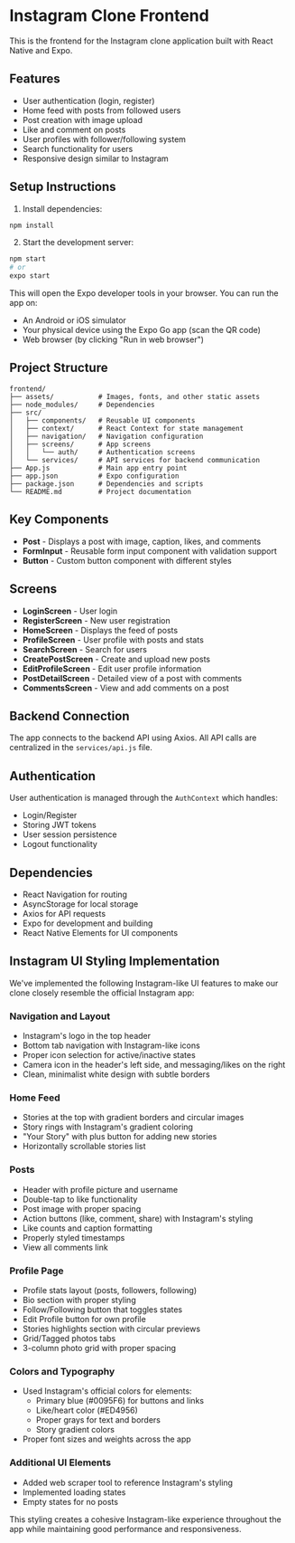 # Instagram Clone Frontend

This is the frontend for the Instagram clone application built with React Native and Expo.

## Features

-   User authentication (login, register)
-   Home feed with posts from followed users
-   Post creation with image upload
-   Like and comment on posts
-   User profiles with follower/following system
-   Search functionality for users
-   Responsive design similar to Instagram

## Setup Instructions

1. Install dependencies:

```bash
npm install
```

2. Start the development server:

```bash
npm start
# or
expo start
```

This will open the Expo developer tools in your browser. You can run the app on:

-   An Android or iOS simulator
-   Your physical device using the Expo Go app (scan the QR code)
-   Web browser (by clicking "Run in web browser")

## Project Structure

```
frontend/
├── assets/           # Images, fonts, and other static assets
├── node_modules/     # Dependencies
├── src/
│   ├── components/   # Reusable UI components
│   ├── context/      # React Context for state management
│   ├── navigation/   # Navigation configuration
│   ├── screens/      # App screens
│   │   └── auth/     # Authentication screens
│   └── services/     # API services for backend communication
├── App.js            # Main app entry point
├── app.json          # Expo configuration
├── package.json      # Dependencies and scripts
└── README.md         # Project documentation
```

## Key Components

-   **Post** - Displays a post with image, caption, likes, and comments
-   **FormInput** - Reusable form input component with validation support
-   **Button** - Custom button component with different styles

## Screens

-   **LoginScreen** - User login
-   **RegisterScreen** - New user registration
-   **HomeScreen** - Displays the feed of posts
-   **ProfileScreen** - User profile with posts and stats
-   **SearchScreen** - Search for users
-   **CreatePostScreen** - Create and upload new posts
-   **EditProfileScreen** - Edit user profile information
-   **PostDetailScreen** - Detailed view of a post with comments
-   **CommentsScreen** - View and add comments on a post

## Backend Connection

The app connects to the backend API using Axios. All API calls are centralized in the `services/api.js` file.

## Authentication

User authentication is managed through the `AuthContext` which handles:

-   Login/Register
-   Storing JWT tokens
-   User session persistence
-   Logout functionality

## Dependencies

-   React Navigation for routing
-   AsyncStorage for local storage
-   Axios for API requests
-   Expo for development and building
-   React Native Elements for UI components

## Instagram UI Styling Implementation

We've implemented the following Instagram-like UI features to make our clone closely resemble the official Instagram app:

### Navigation and Layout

-   Instagram's logo in the top header
-   Bottom tab navigation with Instagram-like icons
-   Proper icon selection for active/inactive states
-   Camera icon in the header's left side, and messaging/likes on the right
-   Clean, minimalist white design with subtle borders

### Home Feed

-   Stories at the top with gradient borders and circular images
-   Story rings with Instagram's gradient coloring
-   "Your Story" with plus button for adding new stories
-   Horizontally scrollable stories list

### Posts

-   Header with profile picture and username
-   Double-tap to like functionality
-   Post image with proper spacing
-   Action buttons (like, comment, share) with Instagram's styling
-   Like counts and caption formatting
-   Properly styled timestamps
-   View all comments link

### Profile Page

-   Profile stats layout (posts, followers, following)
-   Bio section with proper styling
-   Follow/Following button that toggles states
-   Edit Profile button for own profile
-   Stories highlights section with circular previews
-   Grid/Tagged photos tabs
-   3-column photo grid with proper spacing

### Colors and Typography

-   Used Instagram's official colors for elements:
    -   Primary blue (#0095F6) for buttons and links
    -   Like/heart color (#ED4956)
    -   Proper grays for text and borders
    -   Story gradient colors
-   Proper font sizes and weights across the app

### Additional UI Elements

-   Added web scraper tool to reference Instagram's styling
-   Implemented loading states
-   Empty states for no posts

This styling creates a cohesive Instagram-like experience throughout the app while maintaining good performance and responsiveness.
